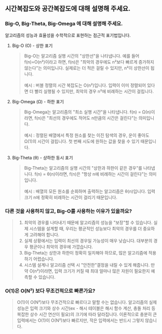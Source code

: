 ## 시간복잡도와 공간복잡도에 대해 설명해 주세요.
### Big-O, Big-Theta, Big-Omega 에 대해 설명해 주세요.
알고리즘의 성능과 효율성을 수학적으로 표현하는 점근적 표기법입니다.

1. Big-O (O) - 상한 표기
   > Big-O는 알고리즘 실행 시간의 "상한선"을 나타냅니다. 예를 들어 f(n)=O(n²)이라고 하면, f(n)은 "최악의 경우에도 n²보다 빠르게 증가하지 않는다"는 의미입니다. 실제로는 더 적은 걸릴 수 있지만, n²이 상한선이 됩니다.<br><br>
   > 예시 : 버블 정렬의 시간 복잡도는 O(n²)입니다. 입력이 이미 정렬되어 있다면 더 빨리 실행될 수 있지만, 최악의 경우 n²에 비례하는 시간이 걸립니다.
2. Big-Omega (Ω) - 하한 표기
   > Big-Omega는 알고리즘의 "최소 실행 시간"을 나타냅니다. f(n) = Ω(n)이라면, f(n)은 "최선의 경우에도 적어도 n만큼의 시간은 걸린다"는 의미입니다.
   <br><br>
   > 예시 : 정렬된 배열에서 특정 원소를 찾는 이진 탐색의 경우, 운이 좋아도 Ω(1)의 시간이 걸립니다. 첫 번째 시도에 원하는 값을 찾을 수 있기 때문입니다.
3. Big-Theta (θ) - 상하한 동시 표기
   > Big-Theta는 알고리즘의 실행 시간의 "상한과 하한이 같은 경우"를 나타냅니다. f(n) = θ(n)이라면, f(n)은 "항상 n에 비례하는 시간이 걸린다"는 의미입니다.
   <br><br>
   > 예시 : 배열의 모든 원소를 순회하며 출력하는 알고리즘은 θ(n)입니다. 입력 크기 n에 정확히 비례하는 시간이 걸리기 때문입니다.
### 다른 것을 사용하지 않고, Big-O를 사용하는 이유가 있을까요?
> 1. 최악의 경우를 나타내기 때문에 알고리즘의 성능을 "보장"할 수 있습니다. 실제 시스템을 설계할 때, 우리는 평균적인 성능보다 최악의 경우를 더 중요하게 고려해야 합니다.
> 2. 실제 상황에서는 입력이 최선의 경우일 가능성이 매우 낮습니다. 대부분의 경우 평균이나 최악의 경우에 가깝습니다.
> 3. Big-Theta는 상한과 하한이 정확히 일치해야 하므로, 많은 알고리즘에 적용하기 어렵습니다.
> 4. 시스템 설계나 알고리즘 선택 시 "안전한"결정을 내릴 수 있게 해줍니다. 만약 O(n²)이라면, 입력 크기가 커질 때 최대 얼마나 많은 자원이 필요한지 예측할 수 있습니다.
### O(1)은 O(N²) 보다 무조건적으로 빠른가요?
> O(1)이 O(N²)보다 무조건적으로 빠르다고 말할 수는 없습니다. 알고리즘의 실제 성능은 입력 크기와 상수 시간(ex - 해시 테이블은 해시 함수 계산, 충돌 처리 등 복잡한 상수 시간 연산이 필요)의 크기에 따라 달라집니다. 이론적으로 충분히 큰 입력에서는 O(1)이 O(N²)보다 빠르지만, 작은 입력에서는 반드시 그렇지 않습니다.